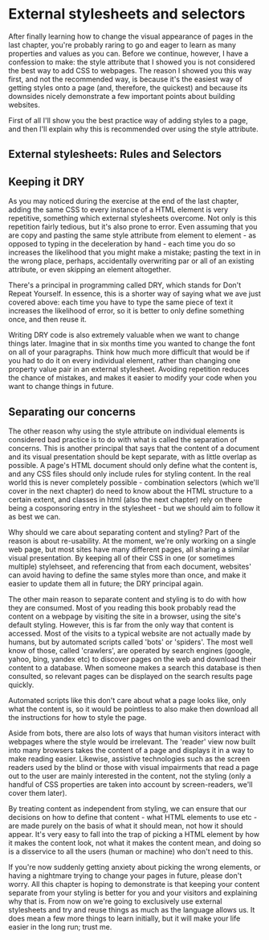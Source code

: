 # External stylesheets and selectors
After finally learning how to change the visual appearance of pages in the last chapter, you're probably raring to go and eager to learn as many properties and values as you can. Before we continue, however, I have a confession to make: the style attribute that I showed you is not considered the best way to add CSS to webpages. The reason I showed you this way first, and not the recommended way, is because it's the easiest way of getting styles onto a page (and, therefore, the quickest) and because its downsides nicely demonstrate a few important points about building websites.

First of all I'll show you the best practice way of adding styles to a page, and then I'll explain why this is recommended over using the style attribute.

## External stylesheets: Rules and Selectors

## Keeping it DRY
As you may noticed during the exercise at the end of the last chapter, adding the same CSS to every instance of a HTML element is very repetitive, something which external stylesheets overcome. Not only is this repetition fairly tedious, but it's also prone to error. Even assuming that you are copy and pasting the same style attribute from element to element - as opposed to typing in the deceleration by hand - each time you do so increases the likelihood that you might make a mistake; pasting the text in in the wrong place, perhaps, accidentally overwriting par or all of an existing attribute, or even skipping an element altogether.

There's a principal in programming called DRY, which stands for Don't Repeat Yourself. In essence, this is a shorter way of saying what we ave just covered above: each time you have to type the same piece of text it increases the likelihood of error, so it is better to only define something once, and then reuse it.

Writing DRY code is also extremely valuable when we want to change things later. Imagine that in six months time you wanted to change the font on all of your paragraphs. Think how much more difficult that would be if you had to do it on every individual element, rather than changing one property value pair in an external stylesheet. Avoiding repetition reduces the chance of mistakes, and makes it easier to modify your code when you want to change things in future.

## Separating our concerns
The other reason why using the style attribute on individual elements is considered bad practice is to do with what is called the separation of concerns. This is another principal that says that the content of a document and its visual presentation should be kept separate, with as little overlap as possible. A page's HTML document should only define what the content is, and any CSS files should only include rules for styling content. In the real world this is never completely possible - combination selectors (which we'll cover in the next chapter) do need to know about the HTML structure to a certain extent, and classes in html (also the next chapter) rely on there being a cosponsoring entry in the stylesheet - but we should aim to follow it as best we can.

Why should we care about separating content and styling? Part of the reason is about re-usability. At the moment, we're only working on a single web page, but most sites have many different pages, all sharing a similar visual presentation. By keeping all of their CSS in one (or sometimes multiple) stylehseet, and referencing that from each document, websites' can avoid having to define the same styles more than once, and make it easier to update them all in future; the DRY principal again.

The other main reason to separate content and styling is to do with how they are consumed. Most of you reading this book probably read the content on a webpage by visiting the site in a browser, using the site's default styling. However, this is far from the only way that content is accessed. Most of the visits to a typical website are not actually made by humans, but by automated scripts called 'bots' or 'spiders'. The most well know of those, called 'crawlers', are operated by search engines (google, yahoo, bing, yandex etc) to discover pages on the web and download their content to a database. When someone makes a search this database is then consulted, so relevant pages can be displayed on the search results page quickly.

Automated scripts like this don't care about what a page looks like, only what the content is, so it would be pointless to also make then download all the instructions for how to style the page.

Aside from bots, there are also lots of ways that human visitors interact with webpages where the style would be irrelevant. The 'reader' view now built into many browsers takes the content of a page and displays it in a way to make reading easier. Likewise, assistive technologies such as the screen readers used by the blind or those with visual impairments that read a page out to the user are mainly interested in the content, not the styling (only a handful of CSS properties are taken into account by screen-readers, we'll cover them later).

By treating content as independent from styling, we can ensure that our decisions on how to define that content - what HTML elements to use etc - are made purely on the basis of what it should mean, not how it should appear. It's very easy to fall into the trap of picking a HTML element by how it makes the content look, not what it makes the content mean, and doing so is a disservice to all the users (human or machine) who don't need to this.

If you're now suddenly getting anxiety about picking the wrong elements, or having a nightmare trying to change your pages in future, please don't worry. All this chapter is hoping to demonstrate is that keeping your content separate from your styling is better for you and your visitors and explaining why that is. From now on we're going to exclusively use external stylesheets and try and reuse things as much as the language allows us. It does mean a few more things to learn initially, but it will make your life easier in the long run; trust me.